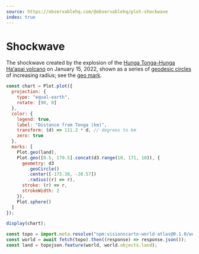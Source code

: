 ```yaml
---
source: https://observablehq.com/@observablehq/plot-shockwave
index: true
---
```


# Shockwave

The shockwave created by the explosion of the [Hunga Tonga–Hunga Haʻapai volcano](https://en.wikipedia.org/wiki/2021%E2%80%9322_Hunga_Tonga%E2%80%93Hunga_Ha%CA%BBapai_eruption_and_tsunami) on January 15, 2022, shown as a series of [geodesic circles](https://github.com/d3/d3-geo/blob/main/README.md#geoCircle) of increasing radius; see the [geo mark](https://observablehq.com/plot/marks/geo).

```js echo
const chart = Plot.plot({
  projection: {
    type: "equal-earth",
    rotate: [90, 0]
  },
  color: {
    legend: true,
    label: "Distance from Tonga (km)",
    transform: (d) => 111.2 * d, // degrees to km
    zero: true
  },
  marks: [
    Plot.geo(land),
    Plot.geo([0.5, 179.5].concat(d3.range(10, 171, 10)), {
      geometry: d3
        .geoCircle()
        .center([-175.38, -20.57])
        .radius((r) => r),
      stroke: (r) => r,
      strokeWidth: 2
    }),
    Plot.sphere()
  ]
});

display(chart);
```

```js echo
const topo = import.meta.resolve("npm:visionscarto-world-atlas@0.1.0/world/110m.json");
const world = await fetch(topo).then((response) => response.json());
const land = topojson.feature(world, world.objects.land);
```
